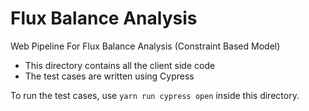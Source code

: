  # Flux Balance Analysis
Web Pipeline For Flux Balance Analysis (Constraint Based Model)


- This directory contains all the client side code
- The test cases are written using Cypress

To run the test cases, use `yarn run cypress open` inside this directory.
